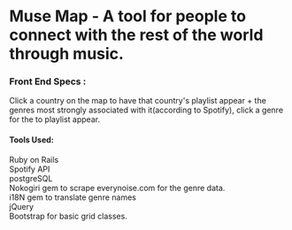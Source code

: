 # Muse Map - A tool for people to connect with the rest of the world through music.

### Front End Specs :
Click a country on the map to have that country's playlist appear + the genres most strongly associated with it(according to Spotify), click a genre for the to playlist appear.

#### Tools Used:

Ruby on Rails  
Spotify API  
postgreSQL  
Nokogiri gem to scrape everynoise.com for the genre data.  
i18N gem to translate genre names  
jQuery  
Bootstrap for basic grid classes.  
